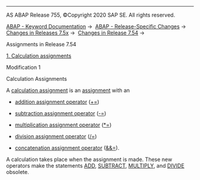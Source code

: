   

* * *

AS ABAP Release 755, ©Copyright 2020 SAP SE. All rights reserved.

[ABAP - Keyword Documentation](javascript:call_link\('abenabap.htm'\)) →  [ABAP - Release-Specific Changes](javascript:call_link\('abennews.htm'\)) →  [Changes in Releases 7.5x](javascript:call_link\('abennews-75.htm'\)) →  [Changes in Release 7.54](javascript:call_link\('abennews-754.htm'\)) → 

Assignments in Release 7.54

[1\. Calculation assignments](#!ABAP_MODIFICATION_1@1@)

Modification 1

Calculation Assignments

A [calculation assignment](javascript:call_link\('abencalculation_assignment_glosry.htm'\) "Glossary Entry") is an [assignment](javascript:call_link\('abenassignment_glosry.htm'\) "Glossary Entry") with an

-   [addition assignment operator](javascript:call_link\('abenadd_assignment_op_glosry.htm'\) "Glossary Entry") ([+=](javascript:call_link\('abencalculation_assignments.htm'\)))

-   [subtraction assignment operator](javascript:call_link\('abensub_assignment_op_glosry.htm'\) "Glossary Entry") ([\-=](javascript:call_link\('abencalculation_assignments.htm'\)))

-   [multiplication assignment operator](javascript:call_link\('abenmult_assignment_op_glosry.htm'\) "Glossary Entry") ([\*=](javascript:call_link\('abencalculation_assignments.htm'\)))

-   [division assignment operator](javascript:call_link\('abendiv_assignment_op_glosry.htm'\) "Glossary Entry") ([/=](javascript:call_link\('abencalculation_assignments.htm'\)))

-   [concatenation assignment operator](javascript:call_link\('abenconcat_assignment_op_glosry.htm'\) "Glossary Entry") ([&&=](javascript:call_link\('abencalculation_assignment_string.htm'\))).

A calculation takes place when the assignment is made. These new operators make the statements [ADD](javascript:call_link\('abapadd.htm'\)), [SUBTRACT](javascript:call_link\('abapsubtract_multiply_divide.htm'\)), [MULTIPLY](javascript:call_link\('abapsubtract_multiply_divide.htm'\)), and [DIVIDE](javascript:call_link\('abapsubtract_multiply_divide.htm'\)) obsolete.